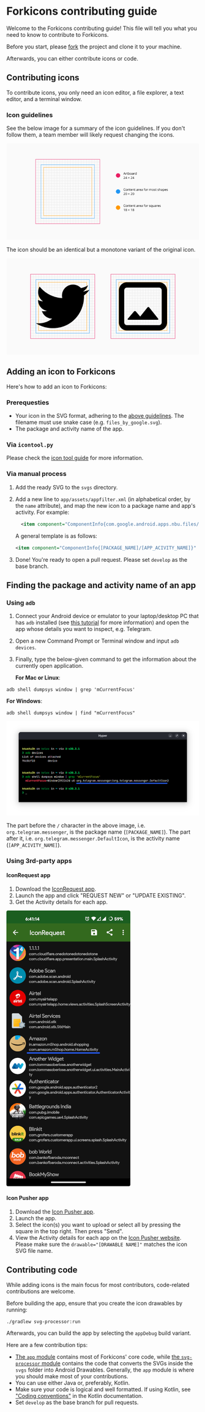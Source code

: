 # Forkicons contributing guide

Welcome to the Forkicons contributing guide! This file will tell you what you need to know to contribute to Forkicons.

Before you start, please [fork](https://github.com/k4ustu3h/forkicons/fork) the project and clone it to your machine.

Afterwards, you can either contribute icons or code.

## Contributing icons

To contribute icons, you only need an icon editor, a file explorer, a text editor, and a terminal window.

### Icon guidelines

See the below image for a summary of the icon guidelines. If you don't follow them, a team member will likely request changing the icons.

![](docs/images/contributing-image-1.png)

The icon should be an identical but a monotone variant of the original icon.

![](docs/images/contributing-image-2.png)

## Adding an icon to Forkicons

Here's how to add an icon to Forkicons:

### Prerequesties

-   Your icon in the SVG format, adhering to the [above guidelines](#icon-guidelines). The filename must use snake case (e.g. `files_by_google.svg`).
-   The package and activity name of the app.

### Via `icontool.py`

Please check the [icon tool guide](/docs/icontool_guide.md) for more information.

### Via manual process

1. Add the ready SVG to the `svgs` directory.

1. Add a new line to `app/assets/appfilter.xml` (in alphabetical order, by the `name` attribute), and map the new icon to a package name and app's activity. For example:

    ```xml
      <item component="ComponentInfo{com.google.android.apps.nbu.files/com.google.android.apps.nbu.files.home.HomeActivity}" drawable="files_by_google" name="Files by Google"/>
    ```

    A general template is as follows:

    ```xml
    <item component="ComponentInfo{[PACKAGE_NAME]/[APP_ACIVITY_NAME]}" drawable="[DRAWABLE NAME]" name="[APP NAME]"/>
    ```

1. Done! You're ready to open a pull request. Please set `develop` as the base branch.

## Finding the package and activity name of an app

### Using `adb`

1. Connect your Android device or emulator to your laptop/desktop PC that has `adb` installed (see [this tutorial](https://www.xda-developers.com/install-adb-windows-macos-linux/) for more information) and open the app whose details you want to inspect, e.g. Telegram.
1. Open a new Command Prompt or Terminal window and input `adb devices`.
1. Finally, type the below-given command to get the information about the currently open application.

    **For Mac or Linux**:

```console
adb shell dumpsys window | grep 'mCurrentFocus'
```

**For Windows**:

```console
adb shell dumpsys window | find "mCurrentFocus"
```

![](docs/images/contributing-image-3.png)

The part before the `/` character in the above image, i.e. `org.telegram.messenger`, is the package name (`[PACKAGE_NAME]`). The part after it, i.e. `org.telegram.messenger.DefaultIcon`, is the activity name (`[APP_ACIVITY_NAME]`).

### Using 3rd-party apps

#### IconRequest app

1. Download the [IconRequest app](https://github.com/Kaiserdragon2/IconRequest/releases).
2. Launch the app and click "REQUEST NEW" or "UPDATE EXISTING".
3. Get the Activity details for each app.

![](docs/images/contributing-image-4.png)

#### Icon Pusher app

1. Download the [Icon Pusher app](https://play.google.com/store/apps/details?id=dev.southpaw.iconpusher&hl=en&gl=US).
2. Launch the app.
3. Select the icon(s) you want to upload or select all by pressing the square in the top right. Then press "Send".
4. View the Activity details for each app on the [Icon Pusher website](https://iconpusher.com/). Please make sure the `drawable="[DRAWABLE NAME]"` matches the icon SVG file name.

## Contributing code

While adding icons is the main focus for most contributors, code-related contributions are welcome.

Before building the app, ensure that you create the icon drawables by running:

```console
./gradlew svg-processor:run
```

Afterwards, you can build the app by selecting the `appDebug` build variant.

Here are a few contribution tips:

-   [The `app` module](https://github.com/k4ustu3h/forkicons/tree/develop/app) contains most of Forkicons' core code, while [the `svg-processor` module](https://github.com/k4ustu3h/forkicons/tree/develop/svg-processor) contains the code that converts the SVGs inside the `svgs` folder into Android Drawables. Generally, the `app` module is where you should make most of your contributions.
-   You can use either Java or, preferably, Kotlin.
-   Make sure your code is logical and well formatted. If using Kotlin, see ["Coding conventions"](https://kotlinlang.org/docs/coding-conventions.html) in the Kotlin documentation.
-   Set `develop` as the base branch for pull requests.
